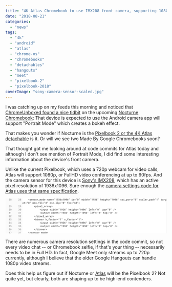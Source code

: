```yaml
---
title: "4K Atlas Chromebook to use IMX208 front camera, supporting 1080p video chat"
date: "2018-08-21"
categories: 
  - "news"
tags: 
  - "4k"
  - "android"
  - "atlas"
  - "chrome-os"
  - "chromebooks"
  - "detachables"
  - "hangouts"
  - "meet"
  - "pixelbook-2"
  - "pixelbook-2018"
coverImage: "sony-camera-sensor-scaled.jpg"
---
```


I was catching up on my feeds this morning and noticed that [ChromeUnboxed found a nice tidbit](https://chromeunboxed.com/news/madebygoogle-chromebook-nocturne-portrait-mode-google-camera-app/) on the upcoming [Nocturne Chromebook](https://www.aboutchromebooks.com/tag/nocturne): That device is expected to use the Android camera app will support "Portrait Mode" which creates a bokeh effect.

That makes you wonder if Nocturne is the [Pixelbook 2 or the 4K Atlas detachable](https://www.aboutchromebooks.com/news/pixelbook-2-atlas-detachable-4k-chromebook-availability-2018/) is it. Or will we see two Made By Google Chromebooks soon?

That thought got me looking around at code commits for Atlas today and although I don't see mention of Portrait Mode, I did find some interesting information about the device's front camera.

Unlike the current Pixelbook, which uses a 720p webcam for video calls, Atlas will support 1080p, or FullHD video conferencing at up to 60fps. And the camera sensor for this device is [Sony's IMX208](https://www.sony-semicon.co.jp/products_en/IS/sensor1/products/imx208.html), which has an active pixel resolution of 1936x1096. Sure enough the [camera settings code for Atlas uses that same specification](https://chromium-review.googlesource.com/c/chromiumos/overlays/board-overlays/+/1170713/5/overlay-atlas/media-libs/cros-camera-hal-configs-atlas/files/gcss/graph_settings_imx208.xml#18).

[![](images/Atlas-camera-sensor-IMX208.png)](https://www.aboutchromebooks.com/news/4k-atlas-chromebook-detachable-imx208-1080p-front-camera/attachment/atlas-camera-sensor-imx208/)

There are numerous camera resolution settings in the code commit, so not every video chat -- or Chromebook selfie, if that's your thing -- necessarily needs to be in Full HD. In fact, Google Meet only streams up to 720p currently, although I believe that the older Google Hangouts can handle 1080p video streams.

Does this help us figure out if Nocturne or [Atlas](https://www.aboutchromebooks.com/tag/atlas) will be the Pixelbook 2? Not quite yet, but clearly, both are shaping up to be high-end contenders.
